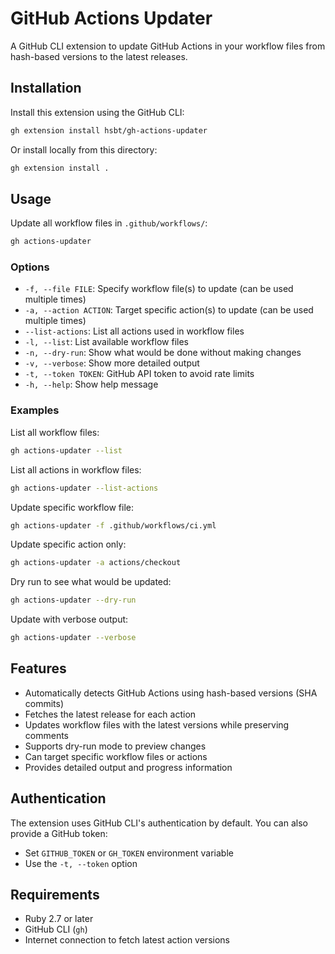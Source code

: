 # GitHub Actions Updater

A GitHub CLI extension to update GitHub Actions in your workflow files from hash-based versions to the latest releases.

## Installation

Install this extension using the GitHub CLI:

```bash
gh extension install hsbt/gh-actions-updater
```

Or install locally from this directory:

```bash
gh extension install .
```

## Usage

Update all workflow files in `.github/workflows/`:

```bash
gh actions-updater
```

### Options

- `-f, --file FILE`: Specify workflow file(s) to update (can be used multiple times)
- `-a, --action ACTION`: Target specific action(s) to update (can be used multiple times)
- `--list-actions`: List all actions used in workflow files
- `-l, --list`: List available workflow files
- `-n, --dry-run`: Show what would be done without making changes
- `-v, --verbose`: Show more detailed output
- `-t, --token TOKEN`: GitHub API token to avoid rate limits
- `-h, --help`: Show help message

### Examples

List all workflow files:
```bash
gh actions-updater --list
```

List all actions in workflow files:
```bash
gh actions-updater --list-actions
```

Update specific workflow file:
```bash
gh actions-updater -f .github/workflows/ci.yml
```

Update specific action only:
```bash
gh actions-updater -a actions/checkout
```

Dry run to see what would be updated:
```bash
gh actions-updater --dry-run
```

Update with verbose output:
```bash
gh actions-updater --verbose
```

## Features

- Automatically detects GitHub Actions using hash-based versions (SHA commits)
- Fetches the latest release for each action
- Updates workflow files with the latest versions while preserving comments
- Supports dry-run mode to preview changes
- Can target specific workflow files or actions
- Provides detailed output and progress information

## Authentication

The extension uses GitHub CLI's authentication by default. You can also provide a GitHub token:

- Set `GITHUB_TOKEN` or `GH_TOKEN` environment variable
- Use the `-t, --token` option

## Requirements

- Ruby 2.7 or later
- GitHub CLI (`gh`)
- Internet connection to fetch latest action versions
